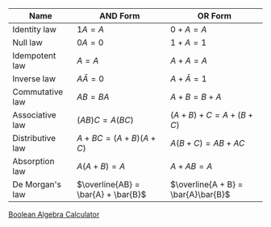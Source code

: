 
| Name             | AND Form                            | OR Form                             |
| ---------------- | ----------------------------------- | ----------------------------------- |
| Identity law     | $1A = A$                            | $0 + A = A$                         |
| Null law         | $0A = 0$                            | $1 + A=1$                           |
| Idempotent law   | $A = A$                             | $A+A=A$                             |
| Inverse law      | $A\bar{A}=0$                        | $A + \bar{A}=1$                     |
| Commutative law  | $AB = BA$                           | $A + B = B + A$                     |
| Associative law  | $(AB)C=A(BC)$                       | $(A + B) + C = A + (B + C)$         |
| Distributive law | $A+BC = (A+B)(A+C)$                 | $A(B + C) = AB + AC$                |
| Absorption law   | $A(A+B)=A$                          | $A + AB = A$                        |
| De Morgan's law  | $\overline{AB} = \bar{A} + \bar{B}$ | $\overline{A + B} = \bar{A}\bar{B}$ |
[Boolean Algebra Calculator](https://www.boolean-algebra.com/)
